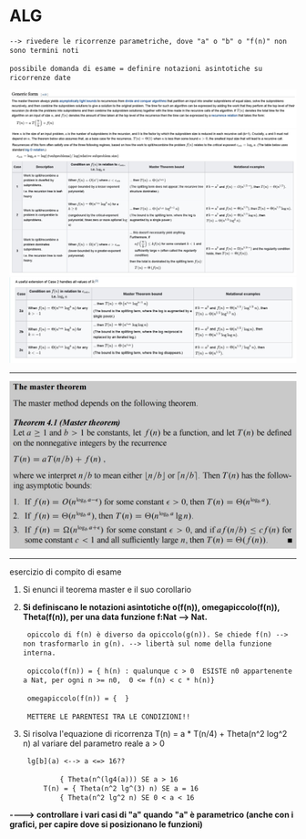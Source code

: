 # **ALG**

    --> rivedere le ricorrenze parametriche, dove "a" o "b" o "f(n)" non sono termini noti

    possibile domanda di esame = definire notazioni asintotiche su ricorrenze date

![wiki master theorem 1](media/immagine1.jpg)
![wiki master theorem 2](media/immagine2.jpg)
![wiki master theorem 3](media/immagine3.jpg)

***

![cormen master theorem 1](media/immagine4.jpg)

***

esercizio di compito di esame

1. Si enunci il teorema master e il suo corollario  




2. **Si definiscano le notazioni asintotiche o(f(n)), omegapiccolo(f(n)), Theta(f(n)), per una data funzione f:Nat --> Nat.**

        opiccolo di f(n) è diverso da opiccolo(g(n)). Se chiede f(n) --> non trasformarlo in g(n). --> libertà sul nome della funzione interna.

        opiccolo(f(n)) = { h(n) : qualunque c > 0  ESISTE n0 appartenente a Nat, per ogni n >= n0,  0 <= f(n) < c * h(n)}

        omegapiccolo(f(n)) = {  }

        METTERE LE PARENTESI TRA LE CONDIZIONI!!

3. Si risolva l'equazione di ricorrenza T(n) = a * T(n/4) + Theta(n^2 log^2 n) al variare del parametro reale a > 0

        lg[b](a) <--> a <=> 16??

                { Theta(n^(lg4(a))) SE a > 16
            T(n) = { Theta(n^2 lg^(3) n) SE a = 16
                { Theta(n^2 lg^2 n) SE 0 < a < 16
        
**----> controllare i vari casi di "a" quando "a" è parametrico (anche con i grafici, per capire dove si posizionano le funzioni)**